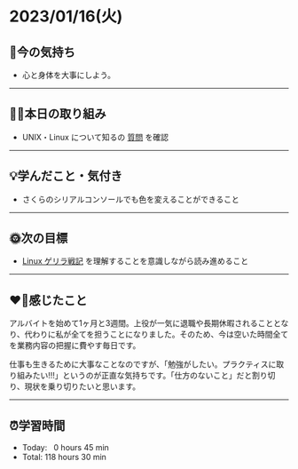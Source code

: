 # 2023/01/16(火)
## 🕺今の気持ち
- 心と身体を大事にしよう。

---


## ✍🏻本日の取り組み
- UNIX・Linux について知るの [質問](https://bootcamp.fjord.jp/practices/133/questions) を確認

---


## 💡学んだこと・気付き
- さくらのシリアルコンソールでも色を変えることができること

---


## 🌞次の目標
- [Linux ゲリラ戦記](https://web.archive.org/web/20210413184001/http://www.garunimo.com/program/linux/) を理解することを意識しながら読み進めること

---


## ❤️‍🔥感じたこと
アルバイトを始めて1ヶ月と3週間。上役が一気に退職や長期休暇されることとなり、代わりに私が全てを担うことになりました。そのため、今は空いた時間全てを業務内容の把握に費やす毎日です。

仕事も生きるために大事なことなのですが、「勉強がしたい。プラクティスに取り組みたい!!!」というのが正直な気持ちです。「仕方のないこと」だと割り切り、現状を乗り切りたいと思います。

---


## ⏰学習時間
- Today:&nbsp;&nbsp; 0 hours 45 min
- Total: 118 hours 30 min
